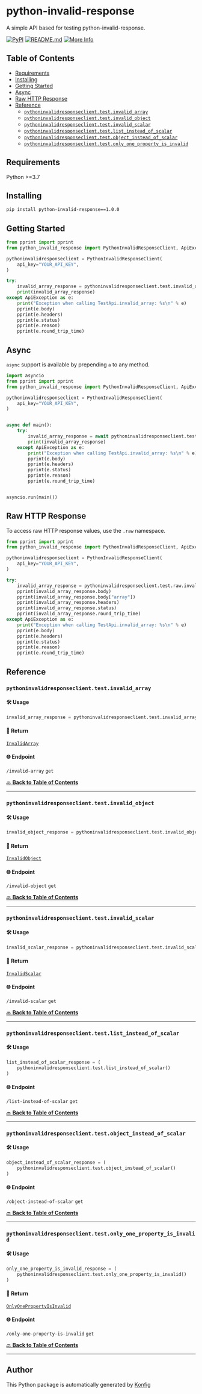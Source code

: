 # python-invalid-response<a id="python-invalid-response"></a>

A simple API based for testing python-invalid-response.


[![PyPI](https://img.shields.io/badge/PyPI-v1.0.0-blue)](https://pypi.org/project/python-invalid-response/1.0.0)
[![README.md](https://img.shields.io/badge/README-Click%20Here-green)](https://github.com/konfig-dev/konfig/tree/main/python#readme)
[![More Info](https://img.shields.io/badge/More%20Info-Click%20Here-orange)](http://example.com/support)

## Table of Contents<a id="table-of-contents"></a>

<!-- toc -->

- [Requirements](#requirements)
- [Installing](#installing)
- [Getting Started](#getting-started)
- [Async](#async)
- [Raw HTTP Response](#raw-http-response)
- [Reference](#reference)
  * [`pythoninvalidresponseclient.test.invalid_array`](#pythoninvalidresponseclienttestinvalid_array)
  * [`pythoninvalidresponseclient.test.invalid_object`](#pythoninvalidresponseclienttestinvalid_object)
  * [`pythoninvalidresponseclient.test.invalid_scalar`](#pythoninvalidresponseclienttestinvalid_scalar)
  * [`pythoninvalidresponseclient.test.list_instead_of_scalar`](#pythoninvalidresponseclienttestlist_instead_of_scalar)
  * [`pythoninvalidresponseclient.test.object_instead_of_scalar`](#pythoninvalidresponseclienttestobject_instead_of_scalar)
  * [`pythoninvalidresponseclient.test.only_one_property_is_invalid`](#pythoninvalidresponseclienttestonly_one_property_is_invalid)

<!-- tocstop -->

## Requirements<a id="requirements"></a>

Python >=3.7

## Installing<a id="installing"></a>

```sh
pip install python-invalid-response==1.0.0
```

## Getting Started<a id="getting-started"></a>

```python
from pprint import pprint
from python_invalid_response import PythonInvalidResponseClient, ApiException

pythoninvalidresponseclient = PythonInvalidResponseClient(
    api_key="YOUR_API_KEY",
)

try:
    invalid_array_response = pythoninvalidresponseclient.test.invalid_array()
    print(invalid_array_response)
except ApiException as e:
    print("Exception when calling TestApi.invalid_array: %s\n" % e)
    pprint(e.body)
    pprint(e.headers)
    pprint(e.status)
    pprint(e.reason)
    pprint(e.round_trip_time)
```

## Async<a id="async"></a>

`async` support is available by prepending `a` to any method.

```python
import asyncio
from pprint import pprint
from python_invalid_response import PythonInvalidResponseClient, ApiException

pythoninvalidresponseclient = PythonInvalidResponseClient(
    api_key="YOUR_API_KEY",
)


async def main():
    try:
        invalid_array_response = await pythoninvalidresponseclient.test.ainvalid_array()
        print(invalid_array_response)
    except ApiException as e:
        print("Exception when calling TestApi.invalid_array: %s\n" % e)
        pprint(e.body)
        pprint(e.headers)
        pprint(e.status)
        pprint(e.reason)
        pprint(e.round_trip_time)


asyncio.run(main())
```

## Raw HTTP Response<a id="raw-http-response"></a>

To access raw HTTP response values, use the `.raw` namespace.

```python
from pprint import pprint
from python_invalid_response import PythonInvalidResponseClient, ApiException

pythoninvalidresponseclient = PythonInvalidResponseClient(
    api_key="YOUR_API_KEY",
)

try:
    invalid_array_response = pythoninvalidresponseclient.test.raw.invalid_array()
    pprint(invalid_array_response.body)
    pprint(invalid_array_response.body["array"])
    pprint(invalid_array_response.headers)
    pprint(invalid_array_response.status)
    pprint(invalid_array_response.round_trip_time)
except ApiException as e:
    print("Exception when calling TestApi.invalid_array: %s\n" % e)
    pprint(e.body)
    pprint(e.headers)
    pprint(e.status)
    pprint(e.reason)
    pprint(e.round_trip_time)
```


## Reference<a id="reference"></a>
### `pythoninvalidresponseclient.test.invalid_array`<a id="pythoninvalidresponseclienttestinvalid_array"></a>



#### 🛠️ Usage<a id="🛠️-usage"></a>

```python
invalid_array_response = pythoninvalidresponseclient.test.invalid_array()
```

#### 🔄 Return<a id="🔄-return"></a>

[`InvalidArray`](./python_invalid_response/pydantic/invalid_array.py)

#### 🌐 Endpoint<a id="🌐-endpoint"></a>

`/invalid-array` `get`

[🔙 **Back to Table of Contents**](#table-of-contents)

---

### `pythoninvalidresponseclient.test.invalid_object`<a id="pythoninvalidresponseclienttestinvalid_object"></a>



#### 🛠️ Usage<a id="🛠️-usage"></a>

```python
invalid_object_response = pythoninvalidresponseclient.test.invalid_object()
```

#### 🔄 Return<a id="🔄-return"></a>

[`InvalidObject`](./python_invalid_response/pydantic/invalid_object.py)

#### 🌐 Endpoint<a id="🌐-endpoint"></a>

`/invalid-object` `get`

[🔙 **Back to Table of Contents**](#table-of-contents)

---

### `pythoninvalidresponseclient.test.invalid_scalar`<a id="pythoninvalidresponseclienttestinvalid_scalar"></a>



#### 🛠️ Usage<a id="🛠️-usage"></a>

```python
invalid_scalar_response = pythoninvalidresponseclient.test.invalid_scalar()
```

#### 🔄 Return<a id="🔄-return"></a>

[`InvalidScalar`](./python_invalid_response/pydantic/invalid_scalar.py)

#### 🌐 Endpoint<a id="🌐-endpoint"></a>

`/invalid-scalar` `get`

[🔙 **Back to Table of Contents**](#table-of-contents)

---

### `pythoninvalidresponseclient.test.list_instead_of_scalar`<a id="pythoninvalidresponseclienttestlist_instead_of_scalar"></a>



#### 🛠️ Usage<a id="🛠️-usage"></a>

```python
list_instead_of_scalar_response = (
    pythoninvalidresponseclient.test.list_instead_of_scalar()
)
```

#### 🌐 Endpoint<a id="🌐-endpoint"></a>

`/list-instead-of-scalar` `get`

[🔙 **Back to Table of Contents**](#table-of-contents)

---

### `pythoninvalidresponseclient.test.object_instead_of_scalar`<a id="pythoninvalidresponseclienttestobject_instead_of_scalar"></a>



#### 🛠️ Usage<a id="🛠️-usage"></a>

```python
object_instead_of_scalar_response = (
    pythoninvalidresponseclient.test.object_instead_of_scalar()
)
```

#### 🌐 Endpoint<a id="🌐-endpoint"></a>

`/object-instead-of-scalar` `get`

[🔙 **Back to Table of Contents**](#table-of-contents)

---

### `pythoninvalidresponseclient.test.only_one_property_is_invalid`<a id="pythoninvalidresponseclienttestonly_one_property_is_invalid"></a>



#### 🛠️ Usage<a id="🛠️-usage"></a>

```python
only_one_property_is_invalid_response = (
    pythoninvalidresponseclient.test.only_one_property_is_invalid()
)
```

#### 🔄 Return<a id="🔄-return"></a>

[`OnlyOnePropertyIsInvalid`](./python_invalid_response/pydantic/only_one_property_is_invalid.py)

#### 🌐 Endpoint<a id="🌐-endpoint"></a>

`/only-one-property-is-invalid` `get`

[🔙 **Back to Table of Contents**](#table-of-contents)

---


## Author<a id="author"></a>
This Python package is automatically generated by [Konfig](https://konfigthis.com)

